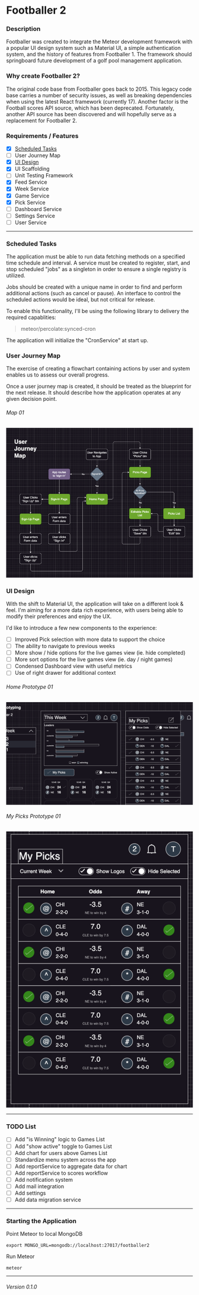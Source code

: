 # Footballer 2

### Description

Footballer was created to integrate the Meteor development framework with a popular UI design system such as Material UI, a simple authentication system, and the history of features from Footballer 1.  The framework should springboard future development of a golf pool management application.

### Why create Footballer 2?

The original code base from Footballer goes back to 2015.  This legacy code base carries a number of security issues, as well as breaking dependencies when using the latest React framework (currently 17).  Another factor is the Football scores API source, which has been deprecated.  Fortunately, another API source has been discovered and will hopefully serve as a replacement for Footballer 2.

### Requirements / Features

- [x] [Scheduled Tasks](#scheduled-tasks)
- [ ] User Journey Map
- [x] [UI Design](#ui-design)
- [x] UI Scaffolding
- [ ] Unit Testing Framework
- [x] Feed Service
- [x] Week Service
- [x] Game Service
- [x] Pick Service
- [ ] Dashboard Service
- [ ] Settings Service
- [ ] User Service

---

### Scheduled Tasks

The application must be able to run data fetching methods on a specified time schedule and interval.  A service must be created to register, start, and stop scheduled "jobs" as a singleton in order to ensure a single registry is utilized.

Jobs should be created with a unique name in order to find and perform additional actions (such as cancel or pause).  An interface to control the scheduled actions would be ideal, but not critical for release.

To enable this functionality, I'll be using the following library to delivery the required capablities:

> meteor/percolate:synced-cron

The application will initialize the "CronService" at start up.  

### User Journey Map

The exercise of creating a flowchart containing actions by user and system enables us to assess our overall progress. 

Once a user journey map is created, it should be treated as the blueprint for the next release.  It should describe how the application operates at any given decision point.

###### Map 01
![user-journey-map](/assets/user-journey-map-01.png)


### UI Design

With the shift to Material UI, the application will take on a different look & feel. I'm aiming for a more data rich experience, with users being able to modify their preferences and enjoy the UX.  

I'd like to introduce a few new components to the experience:

- [ ] Improved Pick selection with more data to support the choice
- [ ] The ability to navigate to previous weeks
- [ ] More show / hide options for the live games view (ie. hide completed)
- [ ] More sort options for the live games view (ie. day / night games)
- [ ] Condensed Dashboard view with useful metrics
- [ ] Use of right drawer for additional context

###### Home Prototype 01
![ui-design-01](/assets/ui-design-01.png)

###### My Picks Prototype 01
![ui-my-picks-01](/assets/ui-my-picks-01.png)

---

### TODO List

- [ ] Add "is Winning" logic to Games List
- [ ] Add "show active" toggle to Games List
- [ ] Add chart for users above Games List
- [ ] Standardize menu system across the app
- [ ] Add reportService to aggregate data for chart
- [ ] Add reportService to scores workflow
- [ ] Add notification system
- [ ] Add mail integration
- [ ] Add settings
- [ ] Add data migration service

---
### Starting the Application

Point Meteor to local MongoDB
```
export MONGO_URL=mongodb://localhost:27017/footballer2
```
Run Meteor
```
meteor
```

---
###### Version 0.1.0
